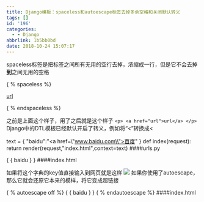 ```yaml
---
title: Django模板：spaceless和autoescape标签去掉多余空格和关闭默认转义
tags: []
id: '196'
categories:
  - - Django
abbrlink: 1b5bb0bd
date: 2018-10-24 15:07:17
---
```


spaceless标签是把标签之间所有无用的空行去掉，浓缩成一行，但是它不会去掉<strong>到</strong>之间无用的空格

{ % spaceless %}
<p>
    <a href="url">url</a>
</p>
{ % endspaceless %}

之前是上面这个样子，用了之后就是这个样子 `<p> <a href="url">url</a> </p>` Django中的DTL模板已经默认开启了转义，例如将“<”转换成&lt;

text = {
    "baidu":"<a href=\\"www.baidu.com\\">百度</a>"
}
def index(request):
    return render(request,"index.html",context=text)    ####urls.py

{ { baidu } }     ####index.html

如果将这个字典的key值直接输入到网页就是这样 ![](https://post.332b.com/wp-content/uploads/2018/10/20181024150256-300x38.png) 如果你使用了autoescape，那么它就会还原它本来的模样，将它变成超链接

{ % autoescape off %}
    { { baidu } }
{ % endautoescape %}         ####index.html